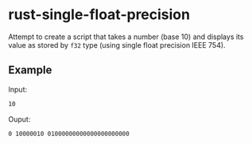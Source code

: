# rust-single-float-precision

Attempt to create a script that takes a number (base 10)
and displays its value as stored by `f32` type
(using single float precision IEEE 754).

## Example

Input:

```bash
10
```

Ouput:

```
0 10000010 01000000000000000000000
```
